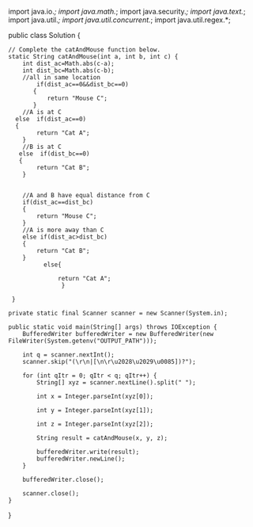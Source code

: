 import java.io.*;
import java.math.*;
import java.security.*;
import java.text.*;
import java.util.*;
import java.util.concurrent.*;
import java.util.regex.*;

public class Solution {

    // Complete the catAndMouse function below.
    static String catAndMouse(int a, int b, int c) {
        int dist_ac=Math.abs(c-a);
        int dist_bc=Math.abs(c-b);
        //all in same location
            if(dist_ac==0&&dist_bc==0)
           {
               return "Mouse C";
           }
        //A is at C
      else  if(dist_ac==0)
      {
            return "Cat A";
        }
        //B is at C
       else  if(dist_bc==0)
       {
            return "Cat B";
        }
        
        
        //A and B have equal distance from C
        if(dist_ac==dist_bc)
        {
            return "Mouse C";
        }
        //A is more away than C
        else if(dist_ac>dist_bc)
        {
            return "Cat B";
        }
              else{
            
                  return "Cat A";
                   }
       
     }

    private static final Scanner scanner = new Scanner(System.in);

    public static void main(String[] args) throws IOException {
        BufferedWriter bufferedWriter = new BufferedWriter(new FileWriter(System.getenv("OUTPUT_PATH")));

        int q = scanner.nextInt();
        scanner.skip("(\r\n|[\n\r\u2028\u2029\u0085])?");

        for (int qItr = 0; qItr < q; qItr++) {
            String[] xyz = scanner.nextLine().split(" ");

            int x = Integer.parseInt(xyz[0]);

            int y = Integer.parseInt(xyz[1]);

            int z = Integer.parseInt(xyz[2]);

            String result = catAndMouse(x, y, z);

            bufferedWriter.write(result);
            bufferedWriter.newLine();
        }

        bufferedWriter.close();

        scanner.close();
    }
}
